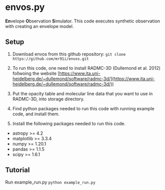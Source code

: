 # envos.py

**En**velope **O**bservation **S**imulator.
This code executes synthetic observation with creating an envelope model.

<!--
[](
project name list\
pmodes\
envos: Envelope Observation Simulator\
endo: Envelope-Disk ystem for Observation\
osimen: Observation Simulator for Model of Envelope\
osiire: Observation SImulator for Infalling Rotating Envelope\
obsend: pipeline for synthetic OBServation of ENvelope Disk systems\
obento: pipeline for synthetic OBServation of ENvelope Disk systems\
somen : Synthetic Observation for  Model of Envelope\
oden: Observation simulatior for Disk-Envelope system
)
-->

## Setup
1. Download envos from this github repository:
`git clone https://github.com/mr91i/envos.git`

2. To run this code, one need to install RADMC-3D (Dullemond et al. 2012) follwoing the website [https://www.ita.uni-heidelberg.de/~dullemond/software/radmc-3d/](https://www.ita.uni-heidelberg.de/~dullemond/software/radmc-3d/))

3. Put the opacity table and molecular line data that you want to use in RADMC-3D, into storage directory.

4. Find python packages needed to run this code with running example code, and install them.
4. Install the following packages needed to run this code.
- astropy        >= 4.2
- matplotlib     >= 3.3.4
- numpy          >= 1.20.1
- pandas         >= 1.1.5
- scipy          >= 1.6.1


## Tutorial
Run example_run.py
`python example_run.py`

